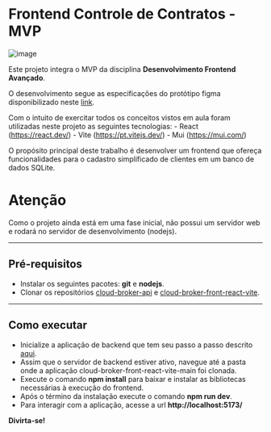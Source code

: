 # Frontend Controle de Contratos - MVP

![image](https://github.com/albbassi/cloud-broker-front-react-vite/assets/11400477/52e34a60-2739-499b-954c-2054af8609d4)


Este projeto integra o MVP da disciplina **Desenvolvimento Frontend Avançado**.

O desenvolvimento segue as especificações do protótipo figma disponibilizado neste [link](https://www.figma.com/design/SlqUMW8DEKEKWyWY5MigVb/Prototipa%C3%A7%C3%A3o-MVP-Desenv-Front-end--Avan%C3%A7ado?node-id=10-440).

Com o intuito de exercitar todos os conceitos vistos em aula foram utilizadas neste projeto as seguintes tecnologias:
    - React (https://react.dev/)
    - Vite (https://pt.vitejs.dev/)
    - Mui (https://mui.com/)

O propósito principal deste trabalho é desenvolver um frontend que ofereça funcionalidades para o cadastro simplificado de clientes em um banco de dados SQLite.

# Atenção

Como o projeto ainda está em uma fase inicial, não possui um servidor web e rodará no servidor de desenvolvimento (nodejs). 

---
## Pré-requisitos

- Instalar os seguintes pacotes: **git** e **nodejs**.
- Clonar os repositórios [cloud-broker-api](https://github.com/albbassi/cloud-broker-api.git) e [cloud-broker-front-react-vite](https://github.com/albbassi/cloud-broker-front-react-vite.git).

---
## Como executar

- Inicialize a aplicação de backend que tem seu passo a passo descrito [aqui](https://github.com/albbassi/cloud-broker-api).
- Assim que o servidor de backend estiver ativo, navegue até a pasta onde a aplicação cloud-broker-front-react-vite-main foi clonada.
- Execute o comando **npm install** para baixar e instalar as bibliotecas necessárias à execução do frontend.
- Após o término da instalação execute o comando **npm run dev**.
- Para interagir com a aplicação, acesse a url **http://localhost:5173/**


**Divirta-se!**
